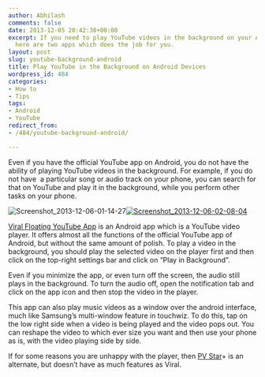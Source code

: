 ```yaml
---
author: Abhilash
comments: false
date: 2013-12-05 20:42:38+00:00
excerpt: If you need to play YouTube videos in the background on your Android phone,
  here are two apps which does the job for you.
layout: post
slug: youtube-background-android
title: Play YouTube in the Background on Android Devices
wordpress_id: 484
categories:
- How to
- Tips
tags:
- Android
- YouTube
redirect_from:
- /484/youtube-background-android/

---
```


Even if you have the official YouTube app on Android, you do not have the ability of playing YouTube videos in the background. For example, if you do not have  a particular song or audio track on your phone, you can search for that on YouTube and play it in the background, while you perform other tasks on your phone.

![Screenshot_2013-12-06-01-14-27](https://techcovered.github.io/images/Screenshot_2013-12-06-01-14-27.png)[![Screenshot_2013-12-06-02-08-04](http://img.techcovered.org/tc/Screenshot_2013-12-06-02-08-04_thumb.png)](http://img.techcovered.org/tc/Screenshot_2013-12-06-02-08-04.png)

[Viral Floating YouTube App](https://play.google.com/store/apps/details?id=com.Mata.YTplayer) is an Android app which is a YouTube video player. It offers almost all the functions of the official YouTube app of Android, but without the same amount of polish. To play a video in the background, you should play the selected video on the player first and then click on the top-right settings bar and click on “Play in Background”.

Even if you minimize the app, or even turn off the screen, the audio still plays in the background. To turn the audio off, open the notification tab and click on the app icon and then stop the video in the player.

This app can also play music videos as a window over the android interface, much like Samsung’s multi-window feature in touchwiz. To do this, tap on the low right side when a video is being played and the video pops out. You can reshape the video to which ever size you want and then use your phone as is, with the video playing side by side.

If for some reasons you are unhappy with the player, then [PV Star](https://play.google.com/store/apps/details?id=jp.co.asbit.pvstar)+ is an alternate, but doesn’t have as much features as Viral.
